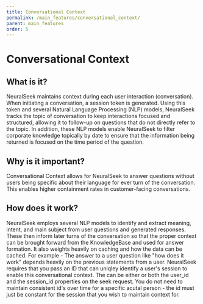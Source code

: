 ```yaml
---
title: Conversational Context
permalink: /main_features/conversational_context/
parent: main_features
order: 5
---
```


# Conversational Context

## What is it?
NeuralSeek maintains context during each user interaction (conversation). When initiating a conversation, a session token is generated. Using this token and several Natural Language Processing (NLP) models, NeuralSeek tracks the topic of conversation to keep interactions focused and structured, allowing it to follow-up on questions that do not directly refer to the topic. In addition, these NLP models enable NeuralSeek to filter corporate knowledge topically by date to ensure that the information being returned is focused on the time period of the question.

## Why is it important?
Conversational Context allows for NeuralSeek to answer questions without users being specific about their language for ever turn of the conversation.  This enables higher containment rates in customer-facing conversations.

## How does it work?
NeuralSeek employs several NLP models to identify and extract meaning, intent, and main subject from user questions and generated responses.  These then inform later turns of the conversation so that the proper context can be brought forward from the KnowledgeBase and used for answer formation.  It also weights heavily on caching and how the data can be cached.  For example - The answer to a user question like "how does it work" depends heavily on the previous statements from a user.  NeuralSeek requires that you pass an ID that can uniqley identify a user's session to enable this conversational context.  The can be either or both the user_id and the session_id properties on the seek request. You do not need to maintain consistent id's over time for a specific acutal person - the id must just be constant for the session that you wish to maintain context for.
